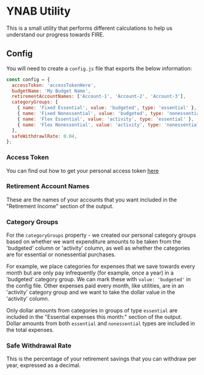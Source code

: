 # YNAB Utility

This is a small utility that performs different calculations to help us understand our progress towards FIRE.

## Config

You will need to create a `config.js` file that exports the below information:

```js
const config = {
  accessToken: 'accessTokenHere',
  budgetName: 'My Budget Name',
  retirementAccountNames: ['Account-1', 'Account-2', 'Account-3'],
  categoryGroups: [
    { name: 'Fixed Essential', value: 'budgeted', type: 'essential' },
    { name: 'Fixed Nonessential', value: 'budgeted', type: 'nonessential' },
    { name: 'Flex Essential', value: 'activity', type: 'essential' },
    { name: 'Flex Nonessential', value: 'activity', type: 'nonessential' },
  ],
  safeWithdrawlRate: 0.04,
};
```

### Access Token

You can find out how to get your personal access token [here](https://api.youneedabudget.com/#personal-access-tokens)

### Retirement Account Names

These are the names of your accounts that you want included in the "Retirement Income" section of the output.

### Category Groups

For the `categoryGroups` property - we created our personal category groups based on whether we want expenditure amounts to be taken from the 'budgeted' column or 'activity' column, as well as whether the categories are for essential or nonessential purchases. 

For example, we place categories for expenses that we save towards every month but are only pay infrequently (for example, once a year) in a 'budgeted' category group. We can mark these with `value: 'budgeted'` in the config file. Other expenses paid every month, like utilities, are in an 'activity' category group and we want to take the dollar value in the 'activity' column.

Only dollar amounts from categories in groups of type `essential` are included in the "Essential expenses this month:" section of the output. Dollar amounts from both `essential` and `nonessential` types are included in the total expenses. 

### Safe Withdrawal Rate

This is the percentage of your retirement savings that you can withdraw per year, expressed as a decimal.